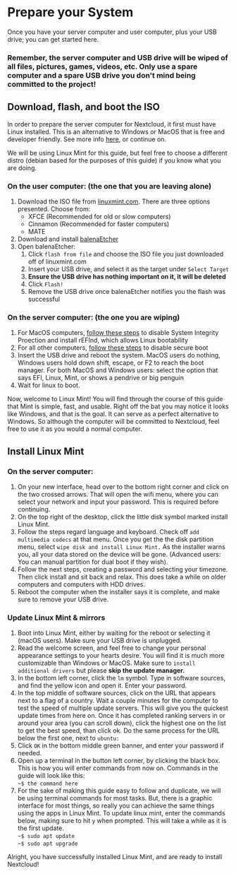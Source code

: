 # Prepare your System

Once you have your server computer and user computer, plus your USB drive; you can get started here.  

### Remember, the server computer and USB drive will be wiped of all files, pictures, games, videos, etc.  Only use a spare computer and a spare USB drive you don't mind being committed to the project!

## Download, flash, and boot the ISO

In order to prepare the server computer for Nextcloud, it first must have Linux installed.  This is an alternative to Windows or MacOS that is free and developer friendly.  See more info [here](about.md), or continue on.

We will be using Linux Mint for this guide, but feel free to choose a different distro (debian based for the purposes of this guide) if you know what you are doing.  

### On the user computer: (the one that you are leaving alone)
1. Download the ISO file from [linuxmint.com](https://www.linuxmint.com/download.php).  There are three options presented. Choose from:
    * XFCE (Recommended for old or slow computers)
    * Cinnamon (Recommended for faster computers)
    * MATE
2. Download and install [balenaEtcher](https://www.balena.io/etcher/)
3. Open balenaEtcher:
   1. Click `flash from file` and choose the ISO file you just downloaded off of linuxmint.com
   2. Insert your USB drive, and select it as the target under `Select Target`
   3. **Ensure the USB drive has nothing important on it, it will be deleted**
   4.  Click `Flash!`
   5.  Remove the USB drive once balenaEtcher notifies you the flash was successful

### On the server computer: (the one you are wiping)
1. For MacOS computers, [follow these steps](https://www.ianmaddaus.com/post/refind/) to disable System Integrity Proection and install rEFInd, which allows Linux bootability
2. For all other computers, [follow these steps](https://www.makeuseof.com/tag/disable-secure-uefi-dual-boot/) to disable secure boot
3. Insert the USB drive and reboot the system.  MacOS users do nothing, Windows users hold down shift, escape, or F2 to reach the boot manager.  For both MacOS and Windows users: select the option that says EFI, Linux, Mint, or shows a pendrive or big penguin  
4. Wait for linux to boot.

Now, welcome to Linux Mint! You will find through the course of this guide that Mint is simple, fast, and usable.  Right off the bat you may notice it looks like Windows, and that is the goal.  It can serve as a perfect alternative to Windows.  So although the computer will be committed to Nextcloud, feel free to use it as you would a normal computer. 

## Install Linux Mint

### On the server computer:
1. On your new interface, head over to the bottom right corner and click on the two crossed arrows.  That will open the wifi menu, where you can select your network and input your password.  This is required before continuing.
2. On the top right of the desktop, click the little disk symbol marked install Linux Mint.  
3. Follow the steps regard language and keyboard.  Check off `add multimedia codecs` at that menu.  Once you get the the disk partition menu, select `wipe disk and install Linux Mint.`  As the installer warns you, all your data stored on the device will be gone.  (Advanced users:  You can manual partition for dual boot if they wish).
4. Follow the next steps, creating a password and selecting your timezone.  Then click install and sit back and relax.  This does take a while on older computers and computers with HDD drives.
5. Reboot the computer when the installer says it is complete, and make sure to remove your USB drive.

### Update Linux Mint & mirrors
1. Boot into Linux Mint, either by waiting for the reboot or selecting it (macOS users).  Make sure your USB drive is unplugged.
2. Read the welcome screen, and feel free to change your personal appearance settings to your hearts desire.  You will find it is much more customizable than Windows or MacOS.  Make sure to `install additional drivers` but please **skip the update manager.**
3. In the bottom left corner, click the `lm` symbol.  Type in software sources, and find the yellow icon and open it.  Enter your password.
4. In the top middle of software sources, click on the URL that appears next to a flag of a country.  Wait a couple minutes for the computer to test the speed of multiple update servers.  This will give you the quickest update times from here on.  Once it has completed ranking servers in or around your area (you can scroll down), click the highest one on the list to get the best speed, than click ok.  Do the same process for the URL below the first one, next to `ubuntu:`
5. Click `OK` in the bottom middle green banner, and enter your password if needed.
6. Open up a terminal in the button left corner, by clicking the black box.  This is how you will enter commands from now on.  Commands in the guide will look like this:  
            `~$ the command here`
7. For the sake of making this guide easy to follow and duplicate, we will be using terminal commands for most tasks.  But, there is a graphic interface for most things, so really you can achieve the same things using the apps in Linux Mint.  To update linux mint, enter the commands below, making sure to hit `y` when prompted.  This will take a while as it is the first update.  
            `~$ sudo apt update`  
            `~$ sudo apt upgrade`

Alright, you have successfully installed Linux Mint, and are ready to install Nextcloud!

